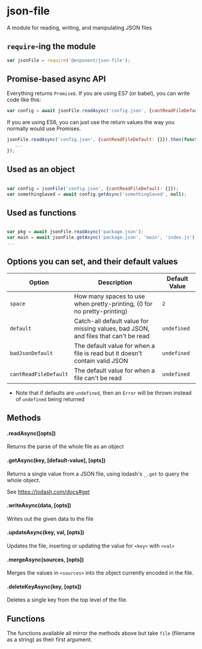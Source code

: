 # json-file
A module for reading, writing, and manipulating JSON files

## `require`-ing the module
```js
var jsonFile = require('@exponent/json-file');
```

## Promise-based async API

Everything returns `Promise`s. If you are using ES7 (or babel), you can write code like this:
```js
var config = await jsonFile.readAsync('config.json', {cantReadFileDefault: {}});
```
If you are using ES6, you can just use the return values the way you normally would use Promises.
```js
jsonFile.readAsync('config.json', {cantReadFileDefault: {}}).then(function (config) {
   ...
});
```

## Used as an object
```js

var config = jsonFile('config.json', {cantReadFileDefault: {}});
var somethingSaved = await config.getAsync('somethingSaved', null);
```

## Used as functions
```js

var pkg = await jsonFile.readAsync('package.json');
var main = await jsonFile.getAsync('package.json', 'main', 'index.js');
...
```

## Options you can set, and their default values

|Option | Description | Default Value|
|-------|-------------|--------------|
|`space`|How many spaces to use when pretty-printing, (0 for no pretty-printing)|`2`|
|`default`|Catch-all default value for missing values, bad JSON, and files that can't be read|`undefined`|
|`badJsonDefault`|The default value for when a file is read but it doesn't contain valid JSON|`undefined`|
|`cantReadFileDefault`|The default value for when a file can't be read|`undefined`|

* Note that if defaults are `undefined`, then an `Error` will be thrown instead of `undefined` being returned

## Methods

#### .readAsync([opts])

Returns the parse of the whole file as an object

#### .getAsync(key, [default-value], [opts])

Returns a single value from a JSON file, using lodash's `_.get` to query the whole object.

See https://lodash.com/docs#get

#### .writeAsync(data, [opts])

Writes out the given data to the file

#### .updateAsync(key, val, [opts])

Updates the file, inserting or updating the value for `<key>` with `<val>`

#### .mergeAsync(sources, [opts])

Merges the values in `<sources>` into the object currently encoded in the file.

#### .deleteKeyAsync(key, [opts])

Deletes a single key from the top level of the file.

## Functions

The functions available all mirror the methods above but take `file` (filename as a string) as their first argument. 



